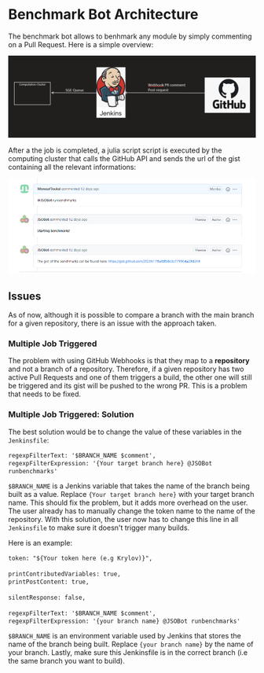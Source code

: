 # Benchmark Bot Architecture

The benchmark bot allows to benhmark any module by simply commenting on a Pull Request. Here is a simple overview:

<img src="images/architecture.png">

After a the job is completed, a julia script script is executed by the computing cluster that calls the GitHub API and sends the url of the gist containing all the relevant informations:

<img src= "images/image1.png">


## Issues

As of now, although it is possible to compare a branch with the main branch for a given repository, there is an issue with the approach taken.

### Multiple Job Triggered

The problem with using GitHub Webhooks is that they map to a **repository** and not a branch of a repository. Therefore, if a given repository has two active Pull Requests and one of them triggers a build, the other one will still be triggered and its gist will be pushed to the wrong PR. This is a problem that needs to be fixed.

### Multiple Job Triggered: Solution

The best solution would be to change the value of these variables in the `Jenkinsfile`:

```
regexpFilterText: '$BRANCH_NAME $comment',
regexpFilterExpression: '{Your target branch here} @JSOBot runbenchmarks'
```

`$BRANCH_NAME` is a Jenkins variable that takes the name of the branch being built as a value. Replace `{Your target branch here}` with your target branch name. This should fix the problem, but it adds more overhead on the user. The user already has to manually change the token name to the name of the repository. With this solution, the user now has to change this line in all `Jenkinsfile` to make sure it doesn't trigger many builds.

Here is an example: 

```
token: "${Your token here (e.g Krylov)}",

printContributedVariables: true,
printPostContent: true,

silentResponse: false,

regexpFilterText: '$BRANCH_NAME $comment',
regexpFilterExpression: '{your branch name} @JSOBot runbenchmarks'

```
`$BRANCH_NAME` is an environment variable used by Jenkins that stores the name of the branch being built. Replace `{your branch name}` by the name of your branch. Lastly, make sure this Jenkinsfile is in the correct branch (i.e the same branch you want to build).